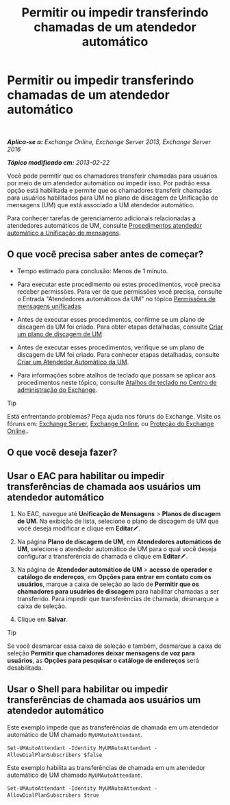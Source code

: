 ﻿---
title: 'Permitir ou impedir transferindo chamadas de um atendedor automático'
TOCTitle: Permitir ou impedir transferindo chamadas de um atendedor automático
ms:assetid: ca961cc8-cc24-4e05-b72d-79979c155cf9
ms:mtpsurl: https://technet.microsoft.com/pt-br/library/Ee423558(v=EXCHG.150)
ms:contentKeyID: 52058498
ms.date: 05/22/2018
mtps_version: v=EXCHG.150
ms.translationtype: MT
---

# Permitir ou impedir transferindo chamadas de um atendedor automático

 

_**Aplica-se a:** Exchange Online, Exchange Server 2013, Exchange Server 2016_

_**Tópico modificado em:** 2013-02-22_

Você pode permitir que os chamadores transferir chamadas para usuários por meio de um atendedor automático ou impedir isso. Por padrão essa opção está habilitada e permite que os chamadores transferir chamadas para usuários habilitados para UM no plano de discagem de Unificação de mensagens (UM) que está associado a UM atendedor automático.

Para conhecer tarefas de gerenciamento adicionais relacionadas a atendedores automáticos de UM, consulte [Procedimentos atendedor automático a Unificação de mensagens](um-auto-attendant-procedures-exchange-2013-help.md).

## O que você precisa saber antes de começar?

  - Tempo estimado para conclusão: Menos de 1 minuto.

  - Para executar este procedimento ou estes procedimentos, você precisa receber permissões. Para ver de que permissões você precisa, consulte o Entrada "Atendedores automáticos da UM" no tópico [Permissões de mensagens unificadas](unified-messaging-permissions-exchange-2013-help.md).

  - Antes de executar esses procedimentos, confirme se um plano de discagem da UM foi criado. Para obter etapas detalhadas, consulte [Criar um plano de discagem de UM](create-a-um-dial-plan-exchange-2013-help.md).

  - Antes de executar esses procedimentos, verifique se um plano de discagem de UM foi criado. Para conhecer etapas detalhadas, consulte [Criar um Atendedor Automático da UM](create-a-um-auto-attendant-exchange-2013-help.md).

  - Para informações sobre atalhos de teclado que possam se aplicar aos procedimentos neste tópico, consulte [Atalhos de teclado no Centro de administração do Exchange](keyboard-shortcuts-in-the-exchange-admin-center-exchange-online-protection-help.md).


> [!TIP]
> Está enfrentando problemas? Peça ajuda nos fóruns do Exchange. Visite os fóruns em: <A href="https://go.microsoft.com/fwlink/p/?linkid=60612">Exchange Server</A>, <A href="https://go.microsoft.com/fwlink/p/?linkid=267542">Exchange Online</A>, ou <A href="https://go.microsoft.com/fwlink/p/?linkid=285351">Proteção do Exchange Online</A>..



## O que você deseja fazer?

## Usar o EAC para habilitar ou impedir transferências de chamada aos usuários um atendedor automático

1.  No EAC, navegue até **Unificação de Mensagens** \> **Planos de discagem de UM**. Na exibição de lista, selecione o plano de discagem de UM que você deseja modificar e clique em **Editar**![Ícone de edição](images/JJ218640.6f53ccb2-1f13-4c02-bea0-30690e6ea71d(EXCHG.150).gif "Ícone de edição").

2.  Na página **Plano de discagem de UM**, em **Atendedores automáticos de UM**, selecione o atendedor automático de UM para o qual você deseja configurar a transferência de chamada e clique em **Editar**![Ícone de edição](images/JJ218640.6f53ccb2-1f13-4c02-bea0-30690e6ea71d(EXCHG.150).gif "Ícone de edição").

3.  Na página de **Atendedor automático de UM** \> **acesso de operador e catálogo de endereços**, em **Opções para entrar em contato com os usuários**, marque a caixa de seleção ao lado de **Permitir que os chamadores para usuários de discagem** para habilitar chamadas a ser transferido. Para impedir que transferências de chamada, desmarque a caixa de seleção.

4.  Clique em **Salvar**.


> [!TIP]
> Se você desmarcar essa caixa de seleção e também, desmarque a caixa de seleção <STRONG>Permitir que chamadores deixar mensagens de voz para usuários</STRONG>, as <STRONG>Opções para pesquisar o catálogo de endereços</STRONG> será desabilitada.



## Usar o Shell para habilitar ou impedir transferências de chamada aos usuários um atendedor automático

Este exemplo impede que as transferências de chamada em um atendedor automático de UM chamado `MyUMAutoAttendant`.

    Set-UMAutoAttendant -Identity MyUMAutoAttendant -AllowDialPlanSubscribers $false

Este exemplo habilita as transferências de chamada em um atendedor automático de UM chamado `MyUMAutoAttendant`.

    Set-UMAutoAttendant -Identity MyUMAutoAttendant -AllowDialPlanSubscribers $true

